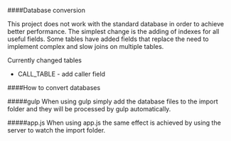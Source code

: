 ####Database conversion

This project does not work with the standard database in order to achieve better performance. The simplest change is the adding of indexes for all useful fields. Some tables have added fields that replace the need to implement complex and slow joins on multiple tables.

Currently changed tables

* CALL_TABLE - add caller field

####How to convert databases

#####gulp
When using gulp simply add the database files to the import folder and they will be processed by gulp automatically.

#####app.js
When using app.js the same effect is achieved by using the server to watch the import folder.

